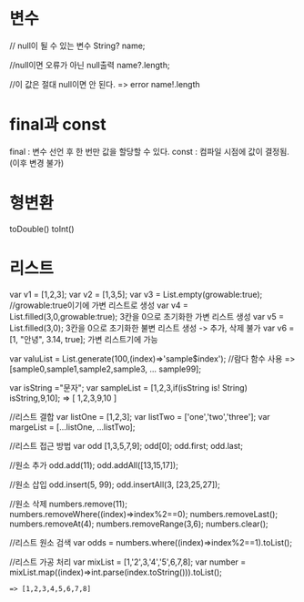 # 변수
// null이 될 수 있는 변수
String? name;

//null이면 오류가 아닌 null출력
name?.length; 

//이 값은 절대 null이면 안 된다. => error
name!.length

# final과 const
final : 변수 선언 후 한 번만 값을 할당할 수 있다.
const : 컴파일 시점에 값이 결정됨.(이후 변경 불가)

# 형변환
toDouble()
toInt()

# 리스트
var v1 = <int>[1,2,3];
var v2 = [1,3,5];
var v3 = List.empty(growable:true); //growable:true이기에 가변 리스트로 생성
var v4 = List<int>.filled(3,0,growable:true); 3칸을 0으로 초기화한 가변 리스트 생성
var v5 = List<int>.filled(3,0); 3칸을 0으로 초기화한 불변 리스트 생성 -> 추가, 삭제 불가
var v6 = [1, "안녕", 3.14, true]; 가변 리스트기에 가능

var valuList = List.generate(100,(index)=>'sample$index'); //람다 함수 사용
    => [sample0,sample1,sample2,sample3, ... sample99];

var isString ="문자";
var sampleList = [1,2,3,if(isString is! String) isString,9,10];
    => [ 1,2,3,9,10 ]

//리스트 결합
var listOne = [1,2,3];
var listTwo = ['one','two','three'];
var margeList = [...listOne, ...listTwo];

//리스트 접근 방법
var odd [1,3,5,7,9];
odd[0];
odd.first;
odd.last;

//원소 추가
odd.add(11);
odd.addAll([13,15,17]);

//원소 삽입
odd.insert(5, 99);
odd.insertAll(3, [23,25,27]);

//원소 삭제
numbers.remove(11);
numbers.removeWhere((index)=>index%2==0);
numbers.removeLast();
numbers.removeAt(4);
numbers.removeRange(3,6);
numbers.clear();

//리스트 원소 검색
var odds = numbers.where((index)=>index%2==1).toList();

//리스트 가공 처리
var mixList = [1,'2',3,'4','5',6,7,8];
var number = mixList.map<int>((index)=>int.parse(index.toString())).toList();

    => [1,2,3,4,5,6,7,8]